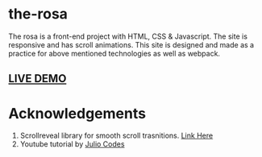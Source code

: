 # the-rosa
The rosa is a front-end project with HTML, CSS &amp; Javascript. The site is responsive and has scroll animations.
This site is designed and made as a practice for above mentioned technologies as well as webpack.

## [LIVE DEMO](https://hrs070.github.io/the-rosa/)


# Acknowledgements
1) Scrollreveal library for smooth scroll trasnitions. [Link Here](https://github.com/jlmakes/scrollreveal)
2) Youtube tutorial by [Julio Codes](https://www.youtube.com/watch?v=FZQxPTV3cFk)


